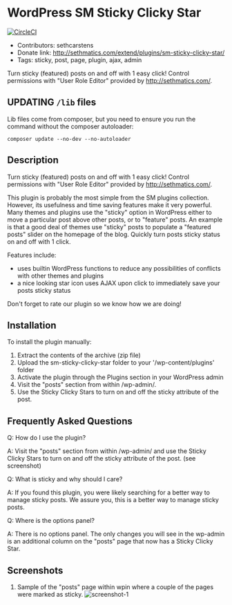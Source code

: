 # WordPress SM Sticky Clicky Star

[![CircleCI](https://circleci.com/gh/WordPress-Phoenix/sm-sticky-clicky-star.svg?style=svg)](https://circleci.com/gh/WordPress-Phoenix/sm-sticky-clicky-star)

- Contributors: sethcarstens
- Donate link: http://sethmatics.com/extend/plugins/sm-sticky-clicky-star/
- Tags: sticky, post, page, plugin, ajax, admin

Turn sticky (featured) posts on and off with 1 easy click! Control permissions with "User Role Editor" provided by http://sethmatics.com/.

## UPDATING `/lib` files

Lib files come from composer, but you need to ensure you run the command without the composer autoloader:
```
composer update --no-dev --no-autoloader
```

## Description

Turn sticky (featured) posts on and off with 1 easy click! Control permissions with "User Role Editor" provided by http://sethmatics.com/.

This plugin is probably the most simple from the SM plugins collection. However, its usefulness and time saving features make it very powerful. Many themes and plugins use the "sticky" option in WordPress either to move a particular post above other posts, or to "feature" posts. An example is that a good deal of themes use "sticky" posts to populate a "featured posts" slider on the homepage of the blog. Quickly turn posts sticky status on and off with 1 click.

Features include:

* uses builtin WordPress functions to reduce any possibilities of conflicts with other themes and plugins
* a nice looking star icon uses AJAX upon click to immediately save your posts sticky status

Don't forget to rate our plugin so we know how we are doing!

## Installation

To install the plugin manually:

1. Extract the contents of the archive (zip file)
2. Upload the sm-sticky-clicky-star folder to your '/wp-content/plugins' folder
3. Activate the plugin through the Plugins section in your WordPress admin
4. Visit the "posts" section from within /wp-admin/.
5. Use the Sticky Clicky Stars to turn on and off the sticky attribute of the post.

## Frequently Asked Questions

Q: How do I use the plugin?

A: Visit the "posts" section from within /wp-admin/ and use the Sticky Clicky Stars to turn on and off the sticky attribute of the post. (see screenshot)

Q: What is sticky and why should I care?

A: If you found this plugin, you were likely searching for a better way to manage sticky posts. We assure you, this is a better way to manage sticky posts.

Q: Where is the options panel?

A: There is no options panel. The only changes you will see in the wp-admin is an additional column on the "posts" page that now has a Sticky Clicky Star.

## Screenshots
1. Sample of the "posts" page within wpin where a couple of the pages were marked as sticky.
![screenshot-1](https://user-images.githubusercontent.com/1483300/56012206-53163d80-5ca0-11e9-8681-161237d9288c.png)
